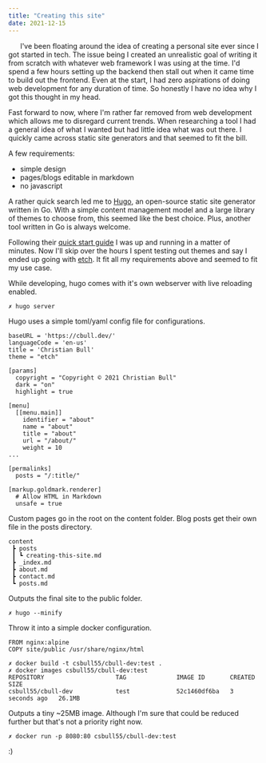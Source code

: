 ```yaml
---
title: "Creating this site"
date: 2021-12-15
---
```


&nbsp;&nbsp;&nbsp;&nbsp;&nbsp;&nbsp;I've been floating around the idea of creating a personal site ever since I got started in tech. The issue being I created an unrealistic goal of writing it from scratch with whatever web framework I was using at the time. I'd spend a few hours setting up the backend then stall out when it came time to build out the frontend. Even at the start, I had zero aspirations of doing web development for any duration of time. So honestly I have no idea why I got this thought in my head.

Fast forward to now, where I'm rather far removed from web development which allows me to disregard current trends. When researching a tool I had a general idea of what I wanted but had little idea what was out there. I quickly came across static site generators and that seemed to fit the bill.

A few requirements:
- simple design
- pages/blogs editable in markdown
- no javascript

A rather quick search led me to [Hugo](https://gohugo.io/), an open-source static site generator written in Go. With a simple content management model and a large library of themes to choose from, this seemed like the best choice. Plus, another tool written in Go is always welcome.

Following their [quick start guide](https://gohugo.io/getting-started/quick-start/) I was up and running in a matter of minutes. Now I'll skip over the hours I spent testing out themes and say I ended up going with [etch](https://github.com/LukasJoswiak/etch). It fit all my requirements above and seemed to fit my use case. 

While developing, hugo comes with it's own webserver with live reloading enabled.
```
✗ hugo server
``` 

Hugo uses a simple toml/yaml config file for configurations.
```
baseURL = 'https://cbull.dev/'
languageCode = 'en-us'
title = 'Christian Bull'
theme = "etch"

[params]
  copyright = "Copyright © 2021 Christian Bull"
  dark = "on"
  highlight = true

[menu]
  [[menu.main]]
    identifier = "about"
    name = "about"
    title = "about"
    url = "/about/"
    weight = 10
...

[permalinks]
  posts = "/:title/"

[markup.goldmark.renderer]
  # Allow HTML in Markdown
  unsafe = true
```

Custom pages go in the root on the content folder. Blog posts get their own file in the posts directory.
```
content
 ┣ posts
 ┃ ┗ creating-this-site.md
 ┣ _index.md
 ┣ about.md
 ┣ contact.md
 ┗ posts.md
```

Outputs the final site to the public folder.
```
✗ hugo --minify
```

Throw it into a simple docker configuration.
```
FROM nginx:alpine
COPY site/public /usr/share/nginx/html
```

```
✗ docker build -t csbull55/cbull-dev:test .
✗ docker images csbull55/cbull-dev:test
REPOSITORY                    TAG              IMAGE ID       CREATED         SIZE
csbull55/cbull-dev            test             52c1460df6ba   3 seconds ago   26.1MB
```

Outputs a tiny ~25MB image. Although I'm sure that could be reduced further but that's not a priority right now.

```
✗ docker run -p 8080:80 csbull55/cbull-dev:test
```
:)
